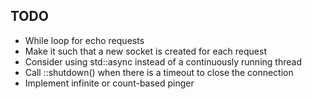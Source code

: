 ## TODO
- While loop for echo requests
- Make it such that a new socket is created for each request
- Consider using std::async instead of a continuously running thread
- Call ::shutdown() when there is a timeout to close the connection
- Implement infinite or count-based pinger

